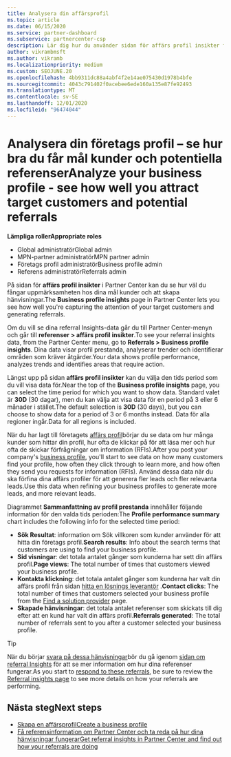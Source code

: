 ```yaml
---
title: Analysera din affärsprofil
ms.topic: article
ms.date: 06/15/2020
ms.service: partner-dashboard
ms.subservice: partnercenter-csp
description: Lär dig hur du använder sidan för affärs profil insikter för att se hur väl du fångar uppmärksamheten hos dina mål kunder och hur du skapar hänvisningar.
author: vikrambmsft
ms.author: vikramb
ms.localizationpriority: medium
ms.custom: SEOJUNE.20
ms.openlocfilehash: 4bb9311dc88a4abf4f2e14ae075430d1978b4bfe
ms.sourcegitcommit: 4043c791402f0acebee6ede160a135e87fe92493
ms.translationtype: MT
ms.contentlocale: sv-SE
ms.lasthandoff: 12/01/2020
ms.locfileid: "96474044"
---
```

# <a name="analyze-your-business-profile---see-how-well-you-attract-target-customers-and-potential-referrals"></a><span data-ttu-id="2759d-103">Analysera din företags profil – se hur bra du får mål kunder och potentiella referenser</span><span class="sxs-lookup"><span data-stu-id="2759d-103">Analyze your business profile - see how well you attract target customers and potential referrals</span></span>
<!-- 
https://go.microsoft.com/fwlink/?linkid=849120
-->

<span data-ttu-id="2759d-104">**Lämpliga roller**</span><span class="sxs-lookup"><span data-stu-id="2759d-104">**Appropriate roles**</span></span>

- <span data-ttu-id="2759d-105">Global administratör</span><span class="sxs-lookup"><span data-stu-id="2759d-105">Global admin</span></span>
- <span data-ttu-id="2759d-106">MPN-partner administratör</span><span class="sxs-lookup"><span data-stu-id="2759d-106">MPN partner admin</span></span>
- <span data-ttu-id="2759d-107">Företags profil administratör</span><span class="sxs-lookup"><span data-stu-id="2759d-107">Business profile admin</span></span>
- <span data-ttu-id="2759d-108">Referens administratör</span><span class="sxs-lookup"><span data-stu-id="2759d-108">Referrals admin</span></span>

<span data-ttu-id="2759d-109">På sidan för **affärs profil insikter** i Partner Center kan du se hur väl du fångar uppmärksamheten hos dina mål kunder och att skapa hänvisningar.</span><span class="sxs-lookup"><span data-stu-id="2759d-109">The **Business profile insights** page in Partner Center lets you see how well you're capturing the attention of your target customers and generating referrals.</span></span>

<span data-ttu-id="2759d-110">Om du vill se dina referral Insights-data går du till Partner Center-menyn och går till **referenser > affärs profil insikter**.</span><span class="sxs-lookup"><span data-stu-id="2759d-110">To see your referral insights data, from the Partner Center menu, go to **Referrals > Business profile insights**.</span></span> <span data-ttu-id="2759d-111">Dina data visar profil prestanda, analyserar trender och identifierar områden som kräver åtgärder.</span><span class="sxs-lookup"><span data-stu-id="2759d-111">Your data shows profile performance, analyzes trends and identifies areas that require action.</span></span>

<span data-ttu-id="2759d-112">Längst upp på sidan **affärs profil insikter** kan du välja den tids period som du vill visa data för.</span><span class="sxs-lookup"><span data-stu-id="2759d-112">Near the top of the **Business profile insights** page, you can select the time period for which you want to show data.</span></span> <span data-ttu-id="2759d-113">Standard valet är **30D** (30 dagar), men du kan välja att visa data för en period på 3 eller 6 månader i stället.</span><span class="sxs-lookup"><span data-stu-id="2759d-113">The default selection is **30D** (30 days), but you can choose to show data for a period of 3 or 6 months instead.</span></span> <span data-ttu-id="2759d-114">Data för alla regioner ingår.</span><span class="sxs-lookup"><span data-stu-id="2759d-114">Data for all regions is included.</span></span>

<span data-ttu-id="2759d-115">När du har lagt till företagets [affärs profil](create-a-marketing-profile.md)börjar du se data om hur många kunder som hittar din profil, hur ofta de klickar på för att läsa mer och hur ofta de skickar förfrågningar om information (RFIs).</span><span class="sxs-lookup"><span data-stu-id="2759d-115">After you post your company's [business profile](create-a-marketing-profile.md), you'll start to see data on how many customers find your profile, how often they click through to learn more, and how often they send you requests for information (RFIs).</span></span> <span data-ttu-id="2759d-116">Använd dessa data när du ska förfina dina affärs profiler för att generera fler leads och fler relevanta leads.</span><span class="sxs-lookup"><span data-stu-id="2759d-116">Use this data when refining your business profiles to generate more leads, and more relevant leads.</span></span>

<span data-ttu-id="2759d-117">Diagrammet **Sammanfattning av profil prestanda** innehåller följande information för den valda tids perioden:</span><span class="sxs-lookup"><span data-stu-id="2759d-117">The **Profile performance summary** chart includes the following info for the selected time period:</span></span>

- <span data-ttu-id="2759d-118">**Sök Resultat**: information om Sök villkoren som kunder använder för att hitta din företags profil.</span><span class="sxs-lookup"><span data-stu-id="2759d-118">**Search results**: Info about the search terms that customers are using to find your business profile.</span></span>
- <span data-ttu-id="2759d-119">**Sid visningar**: det totala antalet gånger som kunderna har sett din affärs profil.</span><span class="sxs-lookup"><span data-stu-id="2759d-119">**Page views**: The total number of times that customers viewed your business profile.</span></span>
- <span data-ttu-id="2759d-120">**Kontakta klickning**: det totala antalet gånger som kunderna har valt din affärs profil från sidan [hitta en lösnings leverantör](https://www.microsoft.com/solution-providers/home) .</span><span class="sxs-lookup"><span data-stu-id="2759d-120">**Contact clicks**: The total number of times that customers selected your business profile from the [Find a solution provider](https://www.microsoft.com/solution-providers/home) page.</span></span>
- <span data-ttu-id="2759d-121">**Skapade hänvisningar**: det totala antalet referenser som skickats till dig efter att en kund har valt din affärs profil.</span><span class="sxs-lookup"><span data-stu-id="2759d-121">**Referrals generated**: The total number of referrals sent to you after a customer selected your business profile.</span></span>

> [!TIP]
> <span data-ttu-id="2759d-122">När du börjar [svara på dessa hänvisningar](manage-leads.md)bör du gå igenom [sidan om referral Insights](referral-insights.md) för att se mer information om hur dina referenser fungerar.</span><span class="sxs-lookup"><span data-stu-id="2759d-122">As you start to [respond to these referrals](manage-leads.md), be sure to review the [Referral insights page](referral-insights.md) to see more details on how your referrals are performing.</span></span>

## <a name="next-steps"></a><span data-ttu-id="2759d-123">Nästa steg</span><span class="sxs-lookup"><span data-stu-id="2759d-123">Next steps</span></span>

- [<span data-ttu-id="2759d-124">Skapa en affärsprofil</span><span class="sxs-lookup"><span data-stu-id="2759d-124">Create a business profile</span></span>](create-a-marketing-profile.md)
- [<span data-ttu-id="2759d-125">Få referensinformation om Partner Center och ta reda på hur dina hänvisningar fungerar</span><span class="sxs-lookup"><span data-stu-id="2759d-125">Get referral insights in Partner Center and find out how your referrals are doing</span></span>](referral-insights.md)
